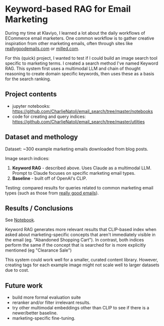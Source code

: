 # Keyword-based RAG for Email Marketing

During my time at Klaviyo, I learned a lot about the daily workflows of ECommerce email marketers. One common workflow is to gather creative inspiration from other marketing emails, often through sites like [reallygoodemails.com](https://reallygoodemails.com]) or [milled.com](milled.com).
    
For this (quick) project, I wanted to test if I could build an image search tool specific to marketing terms. I created a search method I've named Keyword RAG. This system first uses a multimodal LLM and chain of thought reasoning to create domain specific keywords, then uses these as a basis for the search ranking.

## Project contents 

* jupyter notebooks: https://github.com/CharlieNatoli/email_search/tree/master/notebooks
* code for creating and query indices: https://github.com/CharlieNatoli/email_search/tree/master/utlities
 
## Dataset and methology

Dataset: ~300 example marketing emails downloaded from blog posts.

Image search indices: 
1. **Keyword RAG** - described above. Uses Claude as a multimodal LLM. Prompt to Claude focuses on specific marketing email types. 
2. **Baseline** - built off of OpenAI's CLIP.

Testing: compared results for queries related to common marketing email types (such as those from [really good emails](https://reallygoodemails.com/categories])).

## Results / Conclusions

See [Notebook](https://github.com/CharlieNatoli/email_search/blob/master/notebooks/Results.ipynb).

Keyword RAG generates more relevant results that CLIP-based index when asked about marketing-specific concepts that aren't immediately visible in the email (eg. "Abandoned Shopping Cart"). In contrast, both indices perform the same if the concept that is searched for is more explicitly mentioned (eg "Clearance Sale") 

This system could work well for a smaller, curated content library. However, creating tags for each example image might not scale well to larger datasets due to cost. 



## Future work 

- build more formal evaluation suite
- reranker and/or filter irrelevant results. 
- try other multimodal embeddings other than CLIP to see if there is a newer/better baseline. 
- marketing-specific fine-tuning. 
